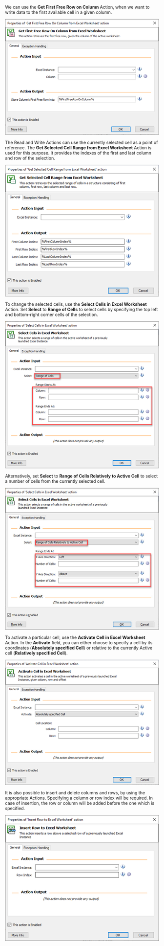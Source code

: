 We can use the **Get First Free Row on Column** Action, when we want to write data to the first available cell in a given column.
  

![get first free row on column excel action properties](..\media\get-first-free-row-on-column-excel-action-properties.png)


The Read and Write Actions can use the currently selected cell as a point of reference. The **Get Selected Cell Range from Excel Worksheet** Action is used for this purpose. It provides the indexes of the first and last column and row of the selection.
  

![get selected cell range excel action properties](..\media\get-selected-cell-range-excel-action-properties.png)


To change the selected cells, use the **Select Cells in Excel Worksheet** Action. Set **Select** to **Range of Cells** to select cells by specifying the top left and bottom-right corner cells of the selection.


![select cells in excel action properties](..\media\select-cells-in-excel-action-properties.png)


Alternatively, set **Select** to **Range of Cells Relatively to Active Cell** to select a number of cells from the currently selected cell.
  

![select cells in excel action properties continued](..\media\select-cells-in-excel-action-properties-continued.png)


To activate a particular cell, use the **Activate Cell in Excel Worksheet** Action. In the **Activate** field, you can either choose to specify a cell by its coordinates (**Absolutely specified Cell**) or relative to the currently Active cell (**Relatively specified Cell**).
  

![activate cell in excel action properties](..\media\activate-cell-in-excel-action-properties.png)


It is also possible to insert and delete columns and rows, by using the appropriate Actions. Specifying a column or row index will be required. In case of insertion, the row or column will be added before the one which is specified.
  

![insert row to excel action properties](..\media\insert-row-to-excel-action-properties.png)
